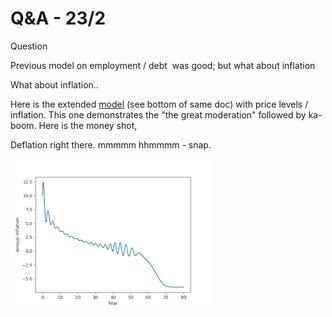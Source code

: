 # Q&A - 23/2

Question

Previous model on employment / debt  was good; but what about inflation

What about inflation..

Here is the extended [model](keen_nb) (see bottom of same doc) with
price levels / inflation. This one demonstrates the "the great
moderation" followed by ka-boom. Here is the money shot,

Deflation right there. mmmmm hhmmmm - snap.

![](inf_01.png)
